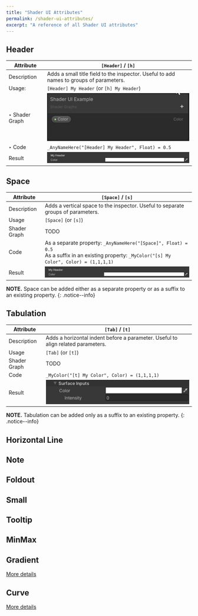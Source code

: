 ```yaml
---
title: "Shader UI Attributes"
permalink: /shader-ui-attributes/
excerpt: "A reference of all Shader UI attributes"
---
```


## Header

| Attribute | `[Header]` / `[h]` |
| --- | --- |
| Description | Adds a small title field to the inspector. Useful to add names to groups of parameters. |
| Usage: | `[Header] My Header` (or `[h] My Header`) |
| ‣ Shader Graph | ![Header SG](/assets/images/docs/attributes/header-sg.webp) |
| ‣ Code | `_AnyNameHere("[Header] My Header", Float) = 0.5` |
| Result | ![Header](/assets/images/docs/attributes/header-result.png) |

## Space

| Attribute | `[Space]` / `[s]` |
| --- | --- |
| Description | Adds a vertical space to the inspector. Useful to separate groups of parameters. |
| Usage | `[Space]` (or `[s]`) |
| Shader Graph | TODO |
| Code | As a separate property: `_AnyNameHere("[Space]", Float) = 0.5` <br/> As a suffix in an existing property: `_MyColor("[s] My Color", Color) = (1,1,1,1)` |
| Result | ![Space](/assets/images/docs/attributes/space-result.png) |

**NOTE.** Space can be added either as a separate property or as a suffix to an existing property.
{: .notice--info}

## Tabulation

| Attribute | `[Tab]` / `[t]` |
| --- | --- |
| Description | Adds a horizontal indent before a parameter. Useful to align related parameters. |
| Usage | `[Tab]` (or `[t]`) |
| Shader Graph | TODO |
| Code | `_MyColor("[t] My Color", Color) = (1,1,1,1)` |
| Result | ![Tab](/assets/images/docs/attributes/tab-result.png) |

**NOTE.** Tabulation can be added only as a suffix to an existing property.
{: .notice--info}

## Horizontal Line

## Note

## Foldout

## Small

## Tooltip

## MinMax

## Gradient
[More details](../gradient)

## Curve
[More details](../curve)
